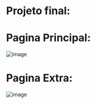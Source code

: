 # Projeto final:
# Pagina Principal:
![image](https://github.com/RafaelRChar/Praticando-HTML-Chove-Chuvinha/assets/120147597/3a1b8071-6235-41b8-94df-94e25fbe91b8)
# Pagina Extra:
![image](https://github.com/RafaelRChar/Praticando-HTML-Chove-Chuvinha/assets/120147597/309865ab-0454-485b-869f-682660243175)

